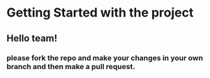 # Getting Started with the project

## Hello team!

### please fork the repo and make your changes in your own branch and then make a pull request.
